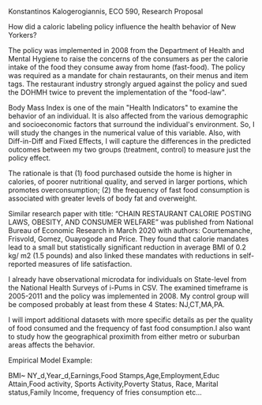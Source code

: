 Konstantinos Kalogerogiannis, ECO 590, Research Proposal

How did a caloric labeling policy influence the health behavior of New Yorkers?

The policy was implemented in 2008 from the Department of Health and Mental Hygiene to raise the concerns of the consumers as per the calorie intake of the food they consume away from home (fast-food). The policy was required as a mandate for chain restaurants, on their menus and item tags. The restaurant industry strongly argued against the policy and sued the DOHMH twice to prevent the implementation of the "food-law".

Body Mass Index is one of the main "Health Indicators" to examine the behavior of an individual. It is also affected from the various demographic and socioeconomic factors that surround the individual's environment.
So, I will study the changes in the numerical value of this variable. Also, with Diff-in-Diff and Fixed Effects, I will capture the differences in the predicted outcomes between my two groups (treatment, control) to measure just the policy effect.

The rationale is that (1) food purchased outside the home is higher in calories, of poorer nutritional quality, and served in larger portions, which promotes overconsumption; (2) the frequency of fast food consumption is associated with greater levels of body fat and overweight.

Similar research paper with title: “CHAIN RESTAURANT CALORIE POSTING LAWS, OBESITY, AND CONSUMER WELFARE” was 
published from National Bureau of Economic Research in March 2020 with authors: Courtemanche, Frisvold, Gomez, Ouayogode and Price.  They found that calorie mandates lead to a small but statistically significant reduction in average BMI of 0.2 kg/ m2 (1.5 pounds) and also linked these mandates with reductions in self-reported measures of life satisfaction.

I already have observational microdata for individuals on State-level from the National Health Surveys of i-Pums in CSV. The examined timeframe is 2005-2011 and the policy was implemented in 2008. My control group will be composed probably at least from these 4 States: NJ,CT,MA,PA.

I will import additional datasets with more specific details as per the quality of food consumed and the frequency of fast food consumption.I also want to study how the geographical proximith from either metro or suburban areas affects the behavior.

Empirical Model Example:

BMI~ NY_d,Year_d,Earnings,Food Stamps,Age,Employment,Educ Attain,Food activity, Sports Activity,Poverty Status, Race, Marital status,Family Income, frequency of fries consumption etc...